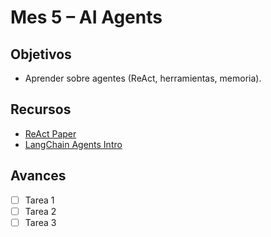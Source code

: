 # Mes 5 – AI Agents

## Objetivos
- Aprender sobre agentes (ReAct, herramientas, memoria).

## Recursos
- [ReAct Paper](https://arxiv.org/abs/2210.03629)
- [LangChain Agents Intro](https://blog.langchain.dev/agents/)

## Avances
- [ ] Tarea 1
- [ ] Tarea 2
- [ ] Tarea 3
